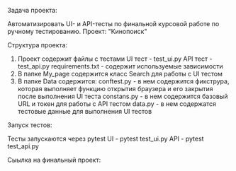 Задача проекта:

Автоматизировать UI- и API-тесты по финальной курсовой работе по ручному тестированию. Проект: "Кинопоиск"

Структура проекта:

1. Проект содержит файлы с тестами
UI тест - test_ui.py
API тест - test_api.py
requirements.txt - содержит используемые зависимости
2. В папке My_page содержится класс Search для работы с UI тестом
3. В папке Data содержится:
conftest.py - в нем содержится фикструра, которая выполняет функцию открытия браузера и его закрытия после выполнения UI теста 
constans.py - в нем содержится базовый URL и токен для работы с API тестом 
data.py - в нем содержатся тестовые данные для выполнения UI тестов

Запуск тестов:

Тесты запускаются через pytest 
UI - pytest test_ui.py
API - pytest test_api.py

Сыылка на финальный проект:




